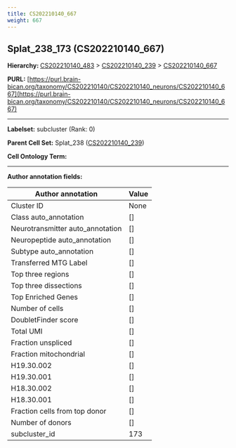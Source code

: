 ```yaml
---
title: CS202210140_667
weight: 667
---
```

## Splat_238_173 (CS202210140_667)
<b>Hierarchy: </b>
[CS202210140_483](../CS202210140_483) >
[CS202210140_239](../CS202210140_239) >
[CS202210140_667](../CS202210140_667)

**PURL:** [https://purl.brain-bican.org/taxonomy/CS202210140/CS202210140_neurons/CS202210140_667](https://purl.brain-bican.org/taxonomy/CS202210140/CS202210140_neurons/CS202210140_667)

---


**Labelset:** subcluster (Rank: 0)

**Parent Cell Set:** Splat_238 ([CS202210140_239](../CS202210140_239))



**Cell Ontology Term:** 

[MARKER GENES.]: #


---

[TRANSFERRED ANNOTATIONS.]: #


[AUTHOR ANNOTATION FIELDS.]: #


**Author annotation fields:**

| Author annotation | Value |
|-------------------|-------|
|Cluster ID|None|
|Class auto_annotation|[]|
|Neurotransmitter auto_annotation|[]|
|Neuropeptide auto_annotation|[]|
|Subtype auto_annotation|[]|
|Transferred MTG Label|[]|
|Top three regions|[]|
|Top three dissections|[]|
|Top Enriched Genes|[]|
|Number of cells|[]|
|DoubletFinder score|[]|
|Total UMI|[]|
|Fraction unspliced|[]|
|Fraction mitochondrial|[]|
|H19.30.002|[]|
|H19.30.001|[]|
|H18.30.002|[]|
|H18.30.001|[]|
|Fraction cells from top donor|[]|
|Number of donors|[]|
|subcluster_id|173|
